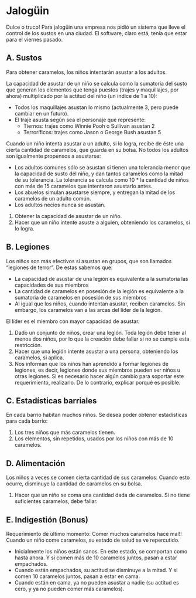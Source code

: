 # Jalogüin

Dulce o truco! Para jalogüin una empresa nos pidió un sistema que lleve el control de los sustos
en una ciudad. El software, claro está, tenía que estar para el viernes pasado.

## A. Sustos
Para obtener caramelos, los niños intentarán asustar a los adultos.

La capacidad de asustar de un niño se calcula como la sumatoria del susto que generan los elementos que tenga puestos (trajes y maquillajes, por ahora) multiplicado por la actitud del niño (un índice de 1 a 10):
* Todos los maquillajes asustan lo mismo (actualmente 3, pero puede cambiar en un futuro).
* El traje asusta según sea el personaje que represente:
  * Tiernos: trajes como Winnie Pooh o Sullivan asustan 2
  * Terroríficos: trajes como Jason o George Bush asustan 5

Cuando un niño intenta asustar a un adulto, si lo logra, recibe de éste una cierta cantidad de
caramelos, que guarda en su bolsa. No todos los adultos son igualmente propensos a asustarse:
* Los adultos comunes sólo se asustan si tienen una tolerancia menor que la capacidad de susto del niño, y dan tantos caramelos como la mitad de su tolerancia.
La tolerancia se calcula como 10 * la cantidad de niños con más de 15 caramelos que intentaron asustarlo antes.
* Los abuelos simulan asustarse siempre, y entregan la mitad de los caramelos de un adulto común.
* Los adultos necios nunca se asustan.
1. Obtener la capacidad de asustar de un niño.
2. Hacer que un niño intente asuste a alguien, obteniendo los caramelos, si lo logra.

## B. Legiones

Los niños son más efectivos si asustan en grupos, que son llamados “legiones de terror”. De estas sabemos que:
* La capacidad de asustar de una legión es equivalente a la sumatoria las capacidades de sus
miembros
* La cantidad de caramelos en posesión de la legión es equivalente a la sumatoria de caramelos en
posesión de sus miembros
* Al igual que los niños, cuando intentan asustar, reciben caramelos. Sin embargo, los
caramelos van a las arcas del líder de la legión.

El líder es el miembro con mayor capacidad de asustar.
1. Dado un conjunto de niños, crear una legión. Toda legión debe tener al menos dos niños, por lo que la creación debe fallar si no se cumple esta restricción.
2. Hacer que una legión intente asustar a una persona, obteniendo los caramelos, si aplica.
3. Nos informan que los niños han aprendido a formar legiones de legiones, es decir, legiones donde sus miembros pueden ser niños u otras legiones. Si es necesario hacer algún cambio para soportar este requerimiento, realizarlo. De lo contrario, explicar porqué es posible.

## C. Estadísticas barriales

En cada barrio habitan muchos niños. Se desea poder obtener estadísticas para cada barrio:
1. Los tres niños que más caramelos tienen.
2. Los elementos, sin repetidos, usados por los niños con más de 10 caramelos.

## D. Alimentación

Los niños a veces se comen cierta cantidad de sus caramelos. Cuando esto ocurre, disminuye la cantidad de caramelos en su bolsa.
1. Hacer que un niño se coma una cantidad dada de caramelos. Si no tiene suficientes caramelos, debe fallar.

## E. Indigestión (Bonus)

Requerimiento de último momento: Comer muchos caramelos hace mal!! Cuando un niño come caramelos, su estado de salud se ve repercutido.
* Inicialmente los niños están sanos. En este estado, se comportan como hasta ahora.
Y si comen más de 10 caramelos juntos, pasan a estar empachados.
* Cuando están empachados, su actitud se disminuye a la mitad. Y si comen 10
caramelos juntos, pasan a estar en cama.
* Cuando están en cama, ya no pueden asustar a nadie (su actitud es cero, y ya no
pueden comer más caramelos).
